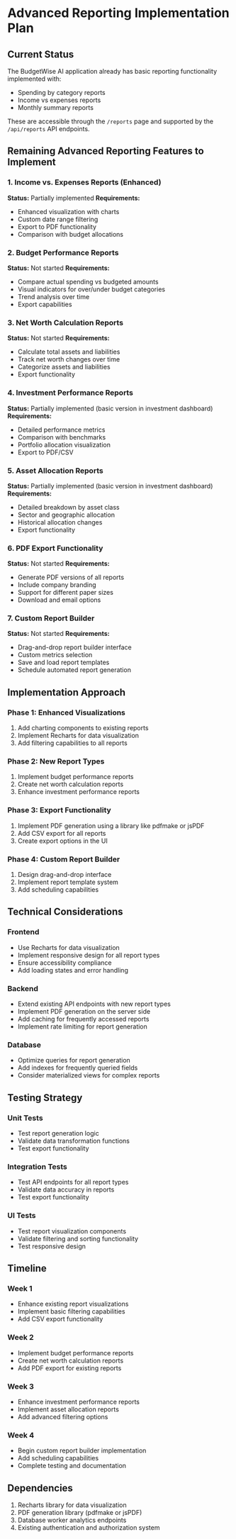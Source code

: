 # Advanced Reporting Implementation Plan

## Current Status

The BudgetWise AI application already has basic reporting functionality implemented with:
- Spending by category reports
- Income vs expenses reports
- Monthly summary reports

These are accessible through the `/reports` page and supported by the `/api/reports` API endpoints.

## Remaining Advanced Reporting Features to Implement

### 1. Income vs. Expenses Reports (Enhanced)
**Status:** Partially implemented
**Requirements:**
- Enhanced visualization with charts
- Custom date range filtering
- Export to PDF functionality
- Comparison with budget allocations

### 2. Budget Performance Reports
**Status:** Not started
**Requirements:**
- Compare actual spending vs budgeted amounts
- Visual indicators for over/under budget categories
- Trend analysis over time
- Export capabilities

### 3. Net Worth Calculation Reports
**Status:** Not started
**Requirements:**
- Calculate total assets and liabilities
- Track net worth changes over time
- Categorize assets and liabilities
- Export functionality

### 4. Investment Performance Reports
**Status:** Partially implemented (basic version in investment dashboard)
**Requirements:**
- Detailed performance metrics
- Comparison with benchmarks
- Portfolio allocation visualization
- Export to PDF/CSV

### 5. Asset Allocation Reports
**Status:** Partially implemented (basic version in investment dashboard)
**Requirements:**
- Detailed breakdown by asset class
- Sector and geographic allocation
- Historical allocation changes
- Export functionality

### 6. PDF Export Functionality
**Status:** Not started
**Requirements:**
- Generate PDF versions of all reports
- Include company branding
- Support for different paper sizes
- Download and email options

### 7. Custom Report Builder
**Status:** Not started
**Requirements:**
- Drag-and-drop report builder interface
- Custom metrics selection
- Save and load report templates
- Schedule automated report generation

## Implementation Approach

### Phase 1: Enhanced Visualizations
1. Add charting components to existing reports
2. Implement Recharts for data visualization
3. Add filtering capabilities to all reports

### Phase 2: New Report Types
1. Implement budget performance reports
2. Create net worth calculation reports
3. Enhance investment performance reports

### Phase 3: Export Functionality
1. Implement PDF generation using a library like pdfmake or jsPDF
2. Add CSV export for all reports
3. Create export options in the UI

### Phase 4: Custom Report Builder
1. Design drag-and-drop interface
2. Implement report template system
3. Add scheduling capabilities

## Technical Considerations

### Frontend
- Use Recharts for data visualization
- Implement responsive design for all report types
- Ensure accessibility compliance
- Add loading states and error handling

### Backend
- Extend existing API endpoints with new report types
- Implement PDF generation on the server side
- Add caching for frequently accessed reports
- Implement rate limiting for report generation

### Database
- Optimize queries for report generation
- Add indexes for frequently queried fields
- Consider materialized views for complex reports

## Testing Strategy

### Unit Tests
- Test report generation logic
- Validate data transformation functions
- Test export functionality

### Integration Tests
- Test API endpoints for all report types
- Validate data accuracy in reports
- Test export functionality

### UI Tests
- Test report visualization components
- Validate filtering and sorting functionality
- Test responsive design

## Timeline

### Week 1
- Enhance existing report visualizations
- Implement basic filtering capabilities
- Add CSV export functionality

### Week 2
- Implement budget performance reports
- Create net worth calculation reports
- Add PDF export for existing reports

### Week 3
- Enhance investment performance reports
- Implement asset allocation reports
- Add advanced filtering options

### Week 4
- Begin custom report builder implementation
- Add scheduling capabilities
- Complete testing and documentation

## Dependencies

1. Recharts library for data visualization
2. PDF generation library (pdfmake or jsPDF)
3. Database worker analytics endpoints
4. Existing authentication and authorization system